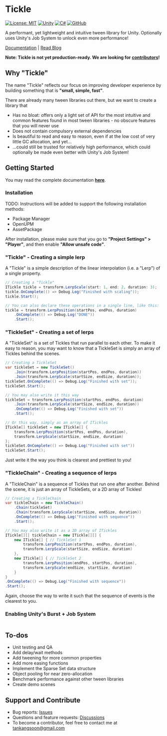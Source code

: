 # Tickle

[![License: MIT](https://img.shields.io/badge/License-MIT-yellow.svg)](https://github.com/ks-tan/Tickle/blob/main/LICENSE)
[![Unity](https://img.shields.io/badge/Unity-%23000000.svg?logo=unity&logoColor=white)](#) 
[![C#](https://custom-icon-badges.demolab.com/badge/C%23-%23239120.svg?logo=cshrp&logoColor=white)](#)
[![GitHub](https://img.shields.io/badge/GitHub-%23121011.svg?logo=github&logoColor=white)](#)


A performant, yet lightweight and intuitive tween library for Unity. Optionally uses Unity's Job System to unlock even more performance!

[Documentation](kstan.gitlab.io/tickle) | [Read Blog](kstan.gitlab.io/tickle-intro)

**Note: Tickle is not yet production-ready. We are looking for [contributors](##Support-and-Contribute)!**

## Why "Tickle"

The name "Tickle" reflects our focus on improving developer experience by building something that is **"small, simple, fast"**.

There are already many tween libraries out there, but we want to create a library that

- Has no bloat: offers only a light set of API for the most intuitive and common features found in most tween libraries - no obscure features that you will never use
- Does not contain compulsory external dependencies
- Is beautiful to read and easy to reason, even if at the low cost of very little GC allocation, and yet...
- ...could still be trusted for relatively high performance, which could optionally be made even better with Unity's Job System!

## Getting Started

You may read the complete documentation **[here](kstan.gitlab.io/tickle)**.

### Installation
TODO: Instructions will be added to support the following installation methods:
- Package Manager
- OpenUPM
- AssetPackage

After installation, please make sure that you go to **"Project Settings" > "Player"**, and then enable **"Allow unsafe code"**.

### "Tickle" - Creating a simple lerp

A "Tickle" is a simple description of the linear interpolation (i.e. a "Lerp") of a single property.

```c#
// Creating a "Tickle"
ITickle tickle = transform.LerpScale(start: 1, end: 2, duration: 3);
tickle.OnComplete(() => Debug.Log("Finished with scaling"));
tickle.Start();

// You can also declare these operations in a single line, like this:
tickle = transform.LerpPosition(startPos, endPos, duration)
    .OnComplete(() => Debug.Log("DONE"))
    .Start();
```

### "TickleSet" - Creating a set of lerps

A "TickleSet" is a set of Tickles that run parallel to each other. To make it easy to reason, you may want to know that a TickleSet is simply an array of Tickles behind the scenes.

```c#
// Creating a TickleSet
var tickleSet = new TickleSet()
    .Join(transform.LerpPosition(startPos, endPos, duration))
    .Join(transform.LerpScale(startSize, endSize, duration));
tickleSet.OnComplete(() => Debug.Log("Finished with set"));
tickleSet.Start();

// You may also write it this way
tickleSet = transform.LerpPosition(startPos, endPos, duration)
    .Join(transform.LerpScale(startSize, endSize, duration))
    .OnComplete(() => Debug.Log("Finished with set"))
    .Start();

// Or this way, simply as an array of ITickles
ITickle[] tickleSet = new ITickle[] {
    transform.LerpPosition(startPos, endPos, duration),
    transform.LerpScale(startSize, endSize, duration)
};
tickleSet.OnComplete(() => Debug.Log("Finished with set"))
tickleSet.Start();
```
Just write it the way you think is clearest and prettiest to you!

### "TickleChain" - Creating a sequence of lerps

A "TickleChain" is a sequence of Tickles that run one after another. Behind the scene, it is just an array of TickleSets, or a 2D array of Tickles!

```c#
// Creating a TickleChain
var tickleChain = new TickleChain()
    .Chain(tickleSet)
    .Chain(transform.LerpScale(startSize, endSize, duration))
    .OnComplete(() => Debug.Log("Finished with sequence"))
    .Start();

// You may also write it as a 2D array of ITickles
ITickle[][] tickleChain = new ITickle[][] {
    new ITickle[] { // TickleSet 1
        transform.LerpPosition(startPos, endPos, duration),
        transform.LerpScale(startSize, endSize, duration)
    },
    new ITickle[] { // TickleSet 2
        transform.LerpPosition(endPos, startPos, duration),
        transform.LerpScale(endSize, startSize, duration)
    }
}
.OnComplete(() => Debug.Log("Finished with sequence"))
.Start();
```
Again, choose the way to write it such that the sequence of events is the clearest to you.

### Enabling Unity's Burst + Job System
```
```

## To-dos

- Unit testing and QA
- Add delay/wait methods
- Add tweening for more common properties
- Add more easing functions
- Implement the Sparse Set data structure
- Object pooling for near zero-allocation
- Benchmark performance against other tween libraries
- Create demo scenes

## Support and Contribute

- Bug reports: [Issues](https://github.com/ks-tan/Tickle/issues)
- Questions and feature requests: [Discussions](https://github.com/ks-tan/Tickle/discussions)
- To become a contributor, feel free to contact me at tankangsoon@gmail.com
